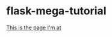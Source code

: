 # flask-mega-tutorial

[This is the page I'm at](https://blog.miguelgrinberg.com/post/the-flask-mega-tutorial-part-i-hello-world)